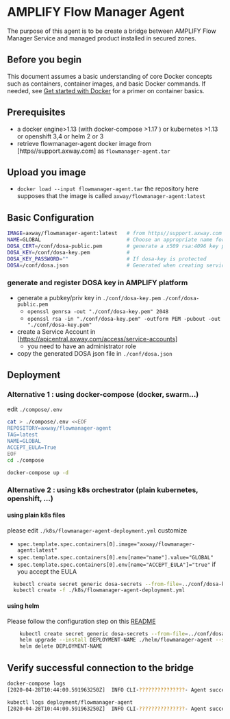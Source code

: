 # AMPLIFY Flow Manager Agent

The purpose of this agent is to be create a bridge between AMPLIFY Flow Manager Service and managed product installed in secured zones.

## Before you begin

This document assumes a basic understanding of core Docker concepts such as containers, container images, and basic Docker commands.
If needed, see [Get started with Docker](https://docs.docker.com/get-started/) for a primer on container basics.

## Prerequisites

- a docker engine>1.13 (with docker-compose >1.17 ) or kubernetes >1.13 or openshift 3,4 or helm 2 or 3
- retrieve flowmanager-agent docker image from [https//support.axway.com] as `flowmanager-agent.tar`

## Upload you image

- `docker load --input flowmanager-agent.tar` the repository here supposes that the image is called `axway/flowmanager-agent:latest`

## Basic Configuration

```sh
IMAGE=axway/flowmanager-agent:latest   # from https//support.axway.com
NAME=GLOBAL                            # Choose an appropriate name for your agent/network zone
DOSA_CERT=/conf/dosa-public.pem        # generate a x509 rsa:4096 key pair to be used to create service account
DOSA_KEY=/conf/dosa-key.pem            #
DOSA_KEY_PASSWORD=""                   # If dosa-key is protected
DOSA=/conf/dosa.json                   # Generated when creating service account on AMPLIFY platform (https://apicentral.axway.com/access/service-accounts)
```

### generate and register DOSA key in AMPLIFY platform

- generate a pubkey/priv key in `./conf/dosa-key.pem` `./conf/dosa-public.pem`
  - `openssl genrsa -out "./conf/dosa-key.pem" 2048`
  - `openssl rsa -in "./conf/dosa-key.pem" -outform PEM -pubout -out "./conf/dosa-key.pem"`
- create a Service Account in [https://apicentral.axway.com/access/service-accounts]
  - you need to have an administrator role
- copy the generated DOSA json file in `./conf/dosa.json`

## Deployment

### Alternative 1 : using docker-compose (docker, swarm...)

edit `./compose/.env`

```sh
cat > ./compose/.env <<EOF
REPOSITORY=axway/flowmanager-agent
TAG=latest
NAME=GLOBAL
ACCEPT_EULA=True
EOF
cd ./compose

docker-compose up -d
```

### Alternative 2 : using k8s orchestrator (plain kubernetes, openshift, ...)

#### using plain k8s files

please edit `./k8s/flowmanager-agent-deployment.yml`
customize

- `spec.template.spec.containers[0].image="axway/flowmanager-agent:latest"`
- `spec.template.spec.containers[0].env[name="name"].value="GLOBAL"`
- `spec.template.spec.containers[0].env[name="ACCEPT_EULA"]="true"` if you accept the EULA

```sh
  kubectl create secret generic dosa-secrets --from-file=../conf/dosa-key.pem --from-file=../conf/dosa-public.pem --from-file=../conf/dosa.json
  kubectl create -f ./k8s/flowmanager-agent-deployment.yml
```

#### using helm

Please follow the configuration step on this [README](helm/flowmanager-agent/README.md)

```sh
    kubectl create secret generic dosa-secrets --from-file=../conf/dosa-key.pem --from-file=../conf/dosa-public.pem --from-file=../conf/dosa.json
    helm upgrade --install DEPLOYMENT-NAME ./helm/flowmanager-agent --set repository.image=flowmanager-agent,repository.tag=latest,name=AGENT_NAME,acceptEULA=true
    helm delete DEPLOYMENT-NAME
```

## Verify successful connection to the bridge

```sh
docker-compose logs
[2020-04-28T10:44:00.591963250Z]  INFO CLI-???????????????- Agent successfully connected to bridge
```

```sh
kubectl logs deployment/flowmanager-agent
[2020-04-28T10:44:00.591963250Z]  INFO CLI-???????????????- Agent successfully connected to bridge
```
